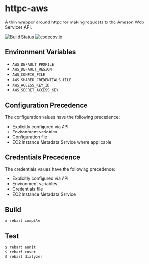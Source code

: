 httpc-aws
=========
A thin wrapper around httpc for making requests to the Amazon Web Services API.

[![Build Status](https://travis-ci.org/gmr/httpc-aws.svg?branch=master)](https://travis-ci.org/gmr/httpc-aws)
[![codecov.io](https://codecov.io/github/gmr/httpc-aws/coverage.svg?branch=master)](https://codecov.io/github/gmr/httpc-aws?branch=master)

Environment Variables
---------------------
- ``AWS_DEFAULT_PROFILE``
- ``AWS_DEFAULT_REGION``
- ``AWS_CONFIG_FILE``
- ``AWS_SHARED_CREDENTIALS_FILE``
- ``AWS_ACCESS_KEY_ID``
- ``AWS_SECRET_ACCESS_KEY``

Configuration Precedence
------------------------
The configuration values have the following precedence:

- Explicitly configured via API
- Environment variables
- Configuration file
- EC2 Instance Metadata Service where applicable

Credentials Precedence
----------------------
The credentials values have the following precedence:

- Explicitly configured via API
- Environment variables
- Credentials file
- EC2 Instance Metadata Service

Build
-----

```bash
$ rebar3 compile
```

Test
----

```bash
$ rebar3 eunit
$ rebar3 cover
$ rebar3 dialyzer
```

